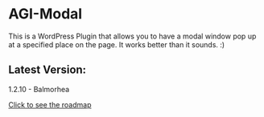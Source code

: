 # AGI-Modal
This is a WordPress Plugin that allows you to have a modal window pop up at a specified place on the page.  It works better than it sounds.  :)

## Latest Version:
1.2.10 - Balmorhea

[Click to see the roadmap](https://github.com/chris-agims/AGI-Modal/blob/master/roadmap.md)
